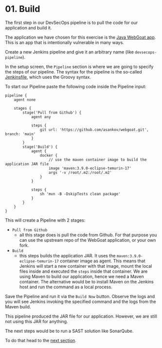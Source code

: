 # 01. Build

The first step in our DevSecOps pipeline is to pull the code for our application and build it.

The application we have chosen for this exercise is the [Java WebGoat app](https://github.com/WebGoat/WebGoat).
This is an app that is intentionally vulnerable in many ways.

Create a new Jenkins pipeline and give it an arbitrary name (like `devsecops-pipeline`).

In the setup screen, the `Pipeline` section is where we are going to specify the steps of our pipeline.
The syntax for the pipeline is the so-called [Jenkinsfile](https://www.jenkins.io/doc/book/pipeline/syntax/), which uses the Groovy syntax.

To start our Pipeline paste the following code inside the Pipeline input:

```jenkinsfile
pipeline {
    agent none

    stages {
        stage('Pull from Github') {
            agent any

            steps {
                git url: 'https://github.com/asankov/webgoat.git', branch: 'main'
            }
        }
        stage('Build') {
            agent {
                docker {
                    // use the maven container image to build the application JAR file
                    image 'maven:3.9.0-eclipse-temurin-17'
                    args '-v /root/.m2:/root/.m2'
                }
            }

            steps {
                sh 'mvn -B -DskipTests clean package'
            }
        }
    }
}
```

This will create a Pipeline with 2 stages:

- `Pull from Github`
  - all this stage does is pull the code from Github.
For that purpose you can use the upstream repo of the WebGoat application, or your own fork.
- `Build`
  - this steps builds the application JAR.
It uses the `maven:3.9.0-eclipse-temurin-17` container image as agent.
This means that Jenkins will start a new container with that image, mount the local files inside and executed the `steps` inside that container.
We are using Maven to build our application, hence we need a Maven container.
The alternative would be to install Maven on the Jenkins host and run the command as a local process.

Save the Pipeline and run it via the `Build Now` button.
Observe the logs and you will see Jenkins invoking the specified command and the logs from the Maven build.

This pipeline produced the JAR file for our application.
However, we are still not using this JAR for anything.

The next steps would be to run a SAST solution like SonarQube.

To do that head to the [next section](../02-add-SAST/README.md).